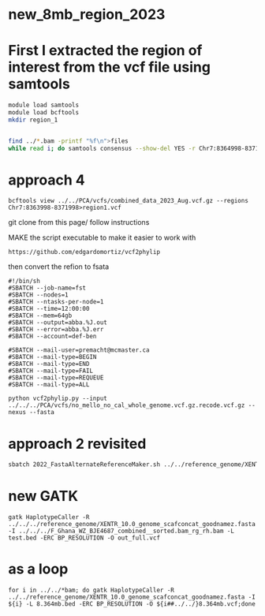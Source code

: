 # new_8mb_region_2023

# First I extracted the region of interest from the vcf file using samtools
```bash
module load samtools
module load bcftools
mkdir region_1


find ../*.bam -printf "%f\n">files
while read i; do samtools consensus --show-del YES -r Chr7:8364998-8371997 -o region_1/"$i".consensus ../"$i";done<files

```
# approach 4
```extract region
bcftools view ../../PCA/vcfs/combined_data_2023_Aug.vcf.gz --regions Chr7:8363998-8371998>region1.vcf
```
git clone from this page/ follow instructions

MAKE the script executable to make it easier to work with
```wget
https://github.com/edgardomortiz/vcf2phylip
```
then convert the refion to fsata
```
#!/bin/sh
#SBATCH --job-name=fst
#SBATCH --nodes=1
#SBATCH --ntasks-per-node=1
#SBATCH --time=12:00:00
#SBATCH --mem=64gb
#SBATCH --output=abba.%J.out
#SBATCH --error=abba.%J.err
#SBATCH --account=def-ben

#SBATCH --mail-user=premacht@mcmaster.ca
#SBATCH --mail-type=BEGIN
#SBATCH --mail-type=END
#SBATCH --mail-type=FAIL
#SBATCH --mail-type=REQUEUE
#SBATCH --mail-type=ALL

python vcf2phylip.py --input ../../../PCA/vcfs/no_mello_no_cal_whole_genome.vcf.gz.recode.vcf.gz --nexus --fasta
```
# approach 2 revisited
```bash
sbatch 2022_FastaAlternateReferenceMaker.sh ../../reference_genome/XENTR_10.0_genome_scafconcat_goodnamez.fasta bens_coords1_out.vcf Chr7:8364998-8371998 ../../PCA/vcfs/combined_data_2023_Aug.vcf.gz
```
# new GATK
```
gatk HaplotypeCaller -R ../../../reference_genome/XENTR_10.0_genome_scafconcat_goodnamez.fasta -I ../../../F_Ghana_WZ_BJE4687_combined__sorted.bam_rg_rh.bam -L test.bed -ERC BP_RESOLUTION -O out_full.vcf
```
# as a loop
```
for i in ../../*bam; do gatk HaplotypeCaller -R ../../reference_genome/XENTR_10.0_genome_scafconcat_goodnamez.fasta -I ${i} -L 8.364mb.bed -ERC BP_RESOLUTION -O ${i##../../}8.364mb.vcf;done
```
